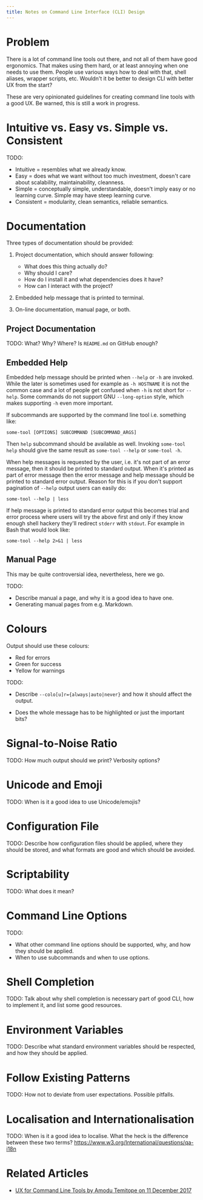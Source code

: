 ```yaml
---
title: Notes on Command Line Interface (CLI) Design
---
```


# Problem

There is a lot of command line tools out there, and not all of them have good
ergonomics.  That makes using them hard, or at least annoying when one needs to
use them.  People use various ways how to deal with that, shell aliases,
wrapper scripts, etc.  Wouldn't it be better to design CLI with better UX from
the start?

These are very opinionated guidelines for creating command line tools with a
good UX.  Be warned, this is still a work in progress.


# Intuitive vs. Easy vs. Simple vs. Consistent

TODO:
*   Intuitive = resembles what we already know.
*   Easy = does what we want without too much investment, doesn't care about
    scalability, maintainability, cleanness.
*   Simple = conceptually simple, understandable, doesn't imply easy or no
    learning curve.  Simple may have steep learning curve.
*   Consistent = modularity, clean semantics, reliable semantics.


# Documentation

Three types of documentation should be provided:

1.  Project documentation, which should answer following:

    * What does this thing actually do?
    * Why should I care?
    * How do I install it and what dependencies does it have?
    * How can I interact with the project?

2.  Embedded help message that is printed to terminal.

3.  On-line documentation, manual page, or both.


## Project Documentation

TODO: What? Why? Where?  Is `README.md` on GitHub enough?


## Embedded Help

Embedded help message should be printed when `--help` or `-h` are invoked.
While the later is sometimes used for example as `-h HOSTNAME` it is not the
common case and a lot of people get confused when `-h` is not short for
`--help`.  Some commands do not support GNU `--long-option` style, which makes
supporting `-h` even more important.

If subcommands are supported by the command line tool i.e. something like:

```
some-tool [OPTIONS] SUBCOMMAND [SUBCOMMAND_ARGS]
```

Then `help` subcommand should be available as well.  Invoking `some-tool help`
should give the same result as `some-tool --help` or `some-tool -h`.

When help messages is requested by the user, i.e. it's not part of an error
message, then it should be printed to standard output.  When it's printed as
part of error message then the error message and help message should be printed
to standard error output.  Reason for this is if you don't support pagination
of `--help` output users can easily do:

```
some-tool --help | less
```

If help message is printed to standard error output this becomes trial and
error process where users will try the above first and only if they know enough
shell hackery they'll redirect `stderr` with `stdout`.  For example in Bash
that would look like:

```
some-tool --help 2>&1 | less
```


## Manual Page

This may be quite controversial idea, nevertheless, here we go.

TODO:

*   Describe manual a page, and why it is a good idea to have one.
*   Generating manual pages from e.g. Markdown.


# Colours

Output should use these colours:

*   Red for errors
*   Green for success
*   Yellow for warnings

TODO:

*   Describe `--colo[u]r={always|auto|never}` and how it should affect the
    output.

*   Does the whole message has to be highlighted or just the important bits?


# Signal-to-Noise Ratio

TODO: How much output should we print? Verbosity options?


#  Unicode and Emoji

TODO: When is it a good idea to use Unicode/emojis?


# Configuration File

TODO: Describe how configuration files should be applied, where they should be
stored, and what formats are good and which should be avoided.


# Scriptability

TODO: What does it mean?


# Command Line Options

TODO:

* What other command line options should be supported, why, and how they should
  be applied.
* When to use subcommands and when to use options.


# Shell Completion

TODO: Talk about why shell completion is necessary part of good CLI, how to
implement it, and list some good resources.


# Environment Variables

TODO: Describe what standard environment variables should be respected, and how
they should be applied.


# Follow Existing Patterns

TODO: How not to deviate from user expectations.  Possible pitfalls.


# Localisation and Internationalisation

TODO: When is it a good idea to localise.  What the heck is the difference
between these two terms?  <https://www.w3.org/International/questions/qa-i18n>


# Related Articles

* [UX for Command Line Tools by Amodu Temitope on 11 December 2017
  ](https://blog.prototypr.io/ux-for-command-line-tools-4630eb0b3c9b)


<!--
  vim: ft=markdown spell
-->
